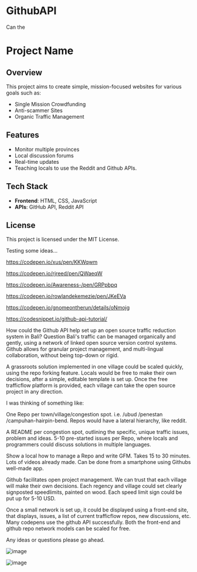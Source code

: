 # GithubAPI

Can the 


# Project Name

## Overview
This project aims to create simple, mission-focused websites for various goals such as:

- Single Mission Crowdfunding
- Anti-scammer Sites
- Organic Traffic Management

## Features
- Monitor multiple provinces
- Local discussion forums
- Real-time updates
- Teaching locals to use the Reddit and Github APIs.

## Tech Stack
- **Frontend**: HTML, CSS, JavaScript
- **APIs**: GitHub API, Reddit API

## License
This project is licensed under the MIT License.

Testing some ideas...

https://codepen.io/xus/pen/KKWqwm

https://codepen.io/rjreed/pen/QWaeqW

https://codepen.io/Awareness-/pen/GRPpbpq

https://codepen.io/rowlandekemezie/pen/JKeEVa

https://codepen.io/gnomeontherun/details/oNmojg

https://codesnippet.io/github-api-tutorial/ 

How could the Github API help set up an open source traffic reduction system in Bali?
Question
Bali's traffic can be managed organically and gently, using a network of linked open source version control systems. Github allows for granular project management, and multi-lingual collaboration, without being top-down or rigid.

A grassroots solution implemented in one village could be scaled quickly, using the repo forking feature. Locals would be free to make their own decisions, after a simple, editable template is set up. Once the free trafficflow platform is provided, each village can take the open source project in any direction.

I was thinking of something like:

One Repo per town/village/congestion spot. i.e. /ubud /penestan /campuhan-hairpin-bend. Repos would have a lateral hierarchy, like reddit.

A README per congestion spot, outlining the specific, unique traffic issues, problem and ideas. 5-10 pre-started issues per Repo, where locals and programmers could discuss solutions in multiple languages.

Show a local how to manage a Repo and write GFM. Takes 15 to 30 minutes. Lots of videos already made. Can be done from a smartphone using Githubs well-made app.

Github facilitates open project management. We can trust that each village will make their own decisions. Each regency and village could set clearly signposted speedlimits, painted on wood. Each speed limit sign could be put up for 5-10 USD.

Once a small network is set up, it could be displayed using a front-end site, that displays, issues, a list of current trafficflow repos, new discussions, etc. Many codepens use the github API successfully. Both the front-end and github repo network models can be scaled for free.

Any ideas or questions please go ahead.

![image](https://github.com/user-attachments/assets/d658793f-c57d-4b75-901e-1ede0dbffb3a)

![image](https://github.com/user-attachments/assets/19695d30-6b21-41d1-80bf-4adc44ba81bf)
